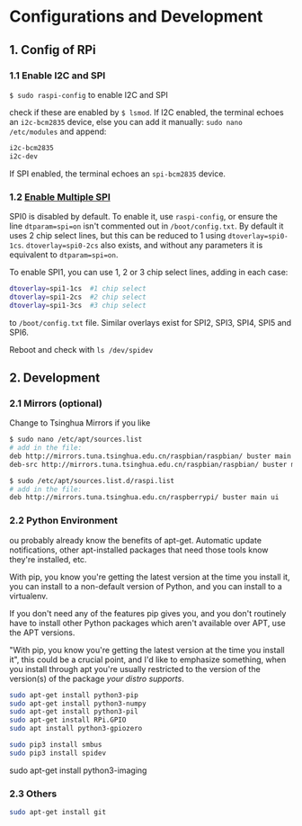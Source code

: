 # Configurations and Development
## 1. Config of RPi
### 1.1 Enable I2C and SPI
`$ sudo raspi-config` to enable I2C and SPI

check if these are enabled by `$ lsmod`. If I2C enabled, the terminal echoes an `i2c-bcm2835` device, else you can add it manually: `sudo nano /etc/modules` and append:

```sh
i2c-bcm2835
i2c-dev
```

If SPI enabled, the terminal echoes an `spi-bcm2835` device.

### 1.2 [Enable Multiple SPI](https://www.raspberrypi.org/documentation/hardware/raspberrypi/spi/README.md)
SPI0 is disabled by default. To enable it, use `raspi-config`, or ensure the line `dtparam=spi=on` isn't commented out in `/boot/config.txt`. By default it uses 2 chip select lines, but this can be reduced to 1 using `dtoverlay=spi0-1cs`. `dtoverlay=spi0-2cs` also exists, and without any parameters it is equivalent to `dtparam=spi=on`.

To enable SPI1, you can use 1, 2 or 3 chip select lines, adding in each case:

```sh
dtoverlay=spi1-1cs  #1 chip select
dtoverlay=spi1-2cs  #2 chip select
dtoverlay=spi1-3cs  #3 chip select
```
to `/boot/config.txt` file. Similar overlays exist for SPI2, SPI3, SPI4, SPI5 and SPI6.

Reboot and check with `ls /dev/spidev`

## 2. Development
### 2.1 Mirrors (optional)
Change to Tsinghua Mirrors if you like

```sh
$ sudo nano /etc/apt/sources.list
# add in the file:
deb http://mirrors.tuna.tsinghua.edu.cn/raspbian/raspbian/ buster main non-free contrib rpi
deb-src http://mirrors.tuna.tsinghua.edu.cn/raspbian/raspbian/ buster main non-free contrib rpi

$ sudo /etc/apt/sources.list.d/raspi.list
# add in the file:
deb http://mirrors.tuna.tsinghua.edu.cn/raspberrypi/ buster main ui
```

### 2.2 Python Environment

ou probably already know the benefits of apt-get. Automatic update notifications, other apt-installed packages that need those tools know they're installed, etc.

With pip, you know you're getting the latest version at the time you install it, you can install to a non-default version of Python, and you can install to a virtualenv.

If you don't need any of the features pip gives you, and you don't routinely have to install other Python packages which aren't available over APT, use the APT versions.

"With pip, you know you're getting the latest version at the time you install it", this could be a crucial point, and I'd like to emphasize something, when you install through apt you're usually restricted to the version of the version(s) of the package _your distro supports_.


```sh
sudo apt-get install python3-pip
sudo apt-get install python3-numpy
sudo apt-get install python3-pil
sudo apt-get install RPi.GPIO
sudo apt install python3-gpiozero

sudo pip3 install smbus
sudo pip3 install spidev
```

sudo apt-get install python3-imaging

### 2.3 Others

```sh
sudo apt-get install git
```
<!--stackedit_data:
eyJoaXN0b3J5IjpbLTE4MjQ1MzAwMDUsLTE4NjY5MzEyMTMsLT
E5MzQyMzMwMTMsLTUzNDQ2NzgwMCw3NTk5MDA0NDAsMTk1OTI5
NDcxNywzNzAwMTg4OSwyMTA2NDAwMTMsLTE1MjUyMDg0MTcsMT
YxNDUwNjYyOSwtMjM2MDczNTUwLC0xNjMwMDcwMjIsMTgwOTM0
MDgyOCwxOTgyMjA0MTAxLDE1OTgzNjEyNDEsMTU5NzAxNTcyNi
wxMTg3ODk5MDAyLDkxNjUxNTc1MiwtMzQ5NjM5MzMwLDg0NDcy
Mjc2NV19
-->